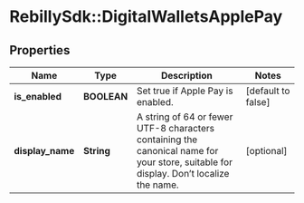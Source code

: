 # RebillySdk::DigitalWalletsApplePay

## Properties
Name | Type | Description | Notes
------------ | ------------- | ------------- | -------------
**is_enabled** | **BOOLEAN** | Set true if Apple Pay is enabled. | [default to false]
**display_name** | **String** | A string of 64 or fewer UTF-8 characters containing the canonical name for your store, suitable for display. Don’t localize the name. | [optional] 

